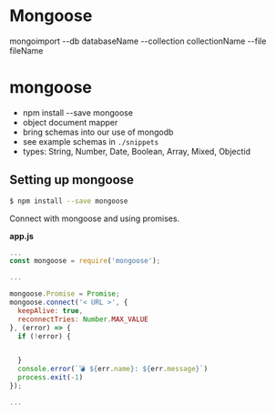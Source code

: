 # Mongoose

mongoimport --db databaseName --collection collectionName --file fileName

# mongoose

* npm install --save mongoose
* object document mapper
* bring schemas into our use of mongodb
* see example schemas in
  `./snippets`
* types: String, Number, Date, Boolean, Array, Mixed, Objectid

## Setting up mongoose

```bash
$ npm install --save mongoose
```

Connect with mongoose and using promises.

**app.js**

```javascript
...
const mongoose = require('mongoose');

...

mongoose.Promise = Promise;
mongoose.connect('< URL >', {
  keepAlive: true,
  reconnectTries: Number.MAX_VALUE
}, (error) => {
  if (!error) { 


  }
  console.error(`💣 ${err.name}: ${err.message}`)
  process.exit(-1)
});

...
```



